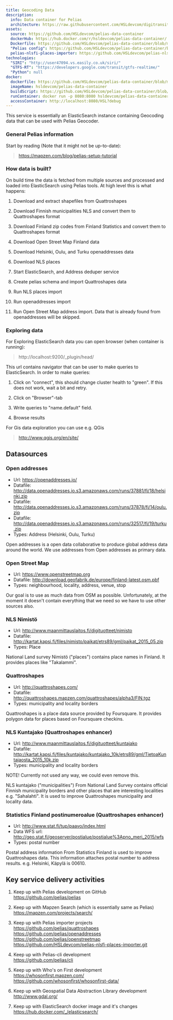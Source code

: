 ```yaml
---
title: Geocoding Data
description:
  info: Data container for Pelias
  architecture: https://raw.githubusercontent.com/HSLdevcom/digitransit-site/master/pages/en/developers/service-catalogue/data-containers/geocoding-data/architecture.xml
assets:
  source: https://github.com/HSLdevcom/pelias-data-container
  dockerHub: https://hub.docker.com/r/hsldevcom/pelias-data-container/
  Dockerfile: https://github.com/HSLdevcom/pelias-data-container/blob/master/Dockerfile
  "Pelias config": https://github.com/HSLdevcom/pelias-data-container/blob/master/pelias.json
  pelias-nlsfi-places-importer: https://github.com/HSLdevcom/pelias-nlsfi-places-importer.git
technologies:  
  "SIRI": "http://user47094.vs.easily.co.uk/siri/"
  "GTFS-RT": "https://developers.google.com/transit/gtfs-realtime/"
  "Python": null
docker:
  dockerfile: https://github.com/HSLdevcom/pelias-data-container/blob/master/Dockerfile
  imageName: hsldevcom/pelias-data-container
  buildScript: https://github.com/HSLdevcom/pelias-data-container/blob/master/build-docker-image.sh
  runContainer: docker run -p 8080:8080 hsldevcom/pelias-data-container
  accessContainer: http://localhost:8080/HSL?debug
---
```


This service is essentially an ElasticSearch instance containing Geocoding data that can be used with Pelias Geocoder.

### General Pelias information
Start by reading (Note that it might not be up-to-date):
> https://mapzen.com/blog/pelias-setup-tutorial


### How data is built?
On build time the data is fetched from multiple sources and processed and loaded into ElasticSearch using
Pelias tools. At high level this is what happens:

1. Download and extract shapefiles from Quattroshapes

2. Download Finnish municipalities NLS and convert them to Quattroshapes format

3. Download Finland zip codes from Finland Statistics and convert them to Quattroshapes format

4. Download Open Street Map Finland data

5. Download Helsinki, Oulu, and Turku openaddresses data

6. Download NLS places

7. Start ElasticSearch, and Address deduper service

8. Create pelias schema and import Quattroshapes data

9. Run NLS places import

10. Run openaddresses import

11. Run Open Street Map address import. Data that is already found from openaddresses will be skipped.


### Exploring data
For Exploring ElasticSearch data you can open browser (when container is running):
> http://localhost:9200/_plugin/head/

This url contains navigator that can be user to make queries to ElasticSearch. In order to make queries:

1. Click on "connect", this should change cluster health to "green". If this does not work, wait a bit and retry.

2. Click on "Browser"-tab

3. Write queries to "name.default" field.

4. Browse results

For Gis data exploration you can use e.g. QGis
> http://www.qgis.org/en/site/

## Datasources

### Open addresses
- Url: https://openaddresses.io/
- Datafile: http://data.openaddresses.io.s3.amazonaws.com/runs/37881/fi/18/helsinki.zip
- Datafile: http://data.openaddresses.io.s3.amazonaws.com/runs/37878/fi/14/oulu.zip
- Datafile: http://data.openaddresses.io.s3.amazonaws.com/runs/32517/fi/19/turku.zip
- Types: Address (Helsinki, Oulu, Turku)

Open addresses is a open data collaborative to produce global address data around the world. We use addresses from Open addresses as primary data.

### Open Street Map
- Url: https://www.openstreetmap.org
- Datafile: http://download.geofabrik.de/europe/finland-latest.osm.pbf
- Types: neighbourhood, locality, address, venue, stop

Our goal is to use as much data from OSM as possible. Unfortunately, at the moment it doesn't contain everything that we need so we have to use other sources also.

### NLS Nimistö
- Url: http://www.maanmittauslaitos.fi/digituotteet/nimisto
- Datafile: http://kartat.kapsi.fi/files/nimisto/paikat/etrs89/gml/paikat_2015_05.zip
- Types: Place

National Land survey Nimistö ("places") contains place names in Finland. It provides places like "Takalammi".

### Quattroshapes
- Url: http://quattroshapes.com/
- Datafile: http://quattroshapes.mapzen.com/quattroshapes/alpha3/FIN.tgz
- Types: municipality and locality borders

Quattroshapes is a place data source provided by Foursquare. It provides polygon data for places based on Foursquare checkins.

### NLS Kuntajako (Quattroshapes enhancer)
- Url: http://www.maanmittauslaitos.fi/digituotteet/kuntajako
- Datafile: http://kartat.kapsi.fi/files/kuntajako/kuntajako_10k/etrs89/gml/TietoaKuntajaosta_2015_10k.zip
- Types: municipality and locality borders

NOTE! Currently not used any way, we could even remove this.

NLS kuntajako ("municipalities") From National Land Survey contains official Finnish municipality borders and other places that are interesting localities e.g. "Sahalahti". It is used to improve Quattroshapes municipality and locality data.

### Statistics Finland postinumeroalue (Quattroshapes enhancer)
- Url: http://www.stat.fi/tup/paavo/index.html
- Data WFS url: http://geo.stat.fi/geoserver/postialue/postialue%3Apno_meri_2015/wfs
- Types: postal number

Postal address information From Statistics Finland is used to improve Quattroshapes data. This information attaches postal number to address results. e.g. Helsinki, Käpylä is 00610.


## Key service delivery activities
1. Keep up with Pelias development on GitHub<br/>
   https://github.com/pelias/pelias

2. Keep up with Mapzen Search (which is essentially same as Pelias)<br/>
   https://mapzen.com/projects/search/

3. Keep up with Pelias importer projects<br/>
   https://github.com/pelias/quattroshapes<br/>
   https://github.com/pelias/openaddresses<br/>
   https://github.com/pelias/openstreetmap<br/>
   https://github.com/HSLdevcom/pelias-nlsfi-places-importer.git

4. Keep up with Pelias-cli development<br/>
   https://github.com/pelias/cli

5. Keep up with Who's on First development<br/>
   https://whosonfirst.mapzen.com/<br/>
   https://github.com/whosonfirst/whosonfirst-data/

6. Keep up with Geospatial Data Abstraction Library development<br/>
   http://www.gdal.org/

7. Keep up with ElasticSearch docker image and it's changes<br/>
   https://hub.docker.com/_/elasticsearch/
